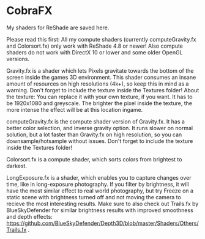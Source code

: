 # CobraFX
My shaders for ReShade are saved here.

Please read this first: All my compute shaders (currently computeGravity.fx and Colorsort.fx) only work with ReShade 4.8 or newer!
Also compute shaders do not work with DirectX 10 or lower and some older OpenGL versions.


Gravity.fx is a shader which lets Pixels gravitate towards the bottom of the screen inside the games 3D environment. This shader consumes an insane amount of resources on high resolutions (4k+), so keep this in mind as a warning.
Don't forget to include the texture inside the Textures folder!
About the texture: You can replace it with your own texture, if you want. It has to be 1920x1080 and greyscale. The brighter the pixel inside the texture, the more intense the effect will be at this location ingame.

computeGravity.fx is the compute shader version of Gravity.fx. It has a better color selection, and inverse gravity option.
It runs slower on normal solution, but a lot faster than Gravity.fx on high resolution, so you can downsample/hotsample without issues.
Don't forget to include the texture inside the Textures folder!


Colorsort.fx is a compute shader, which sorts colors from brightest to darkest.


LongExposure.fx is a shader, which enables you to capture changes over time, like in long-exposure photography. If you filter by brightness, it will have the most similar effect to real world photography, but try Freeze on a static scene with brightness turned off and not moving the camera to recieve the most interesting results. Make sure to also check out Trails.fx by BlueSkyDefender for similar brightness results with improved smoothness and depth effects: https://github.com/BlueSkyDefender/Depth3D/blob/master/Shaders/Others/Trails.fx .
